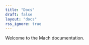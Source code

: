 ```yaml
---
title: "Docs"
draft: false
layout: "docs"
rss_ignore: true
---
```


Welcome to the Mach documentation.